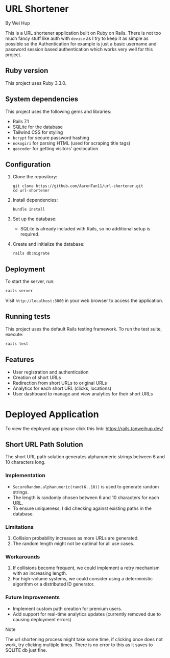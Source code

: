 # URL Shortener

By Wei Hup

This is a URL shortener application built on Ruby on Rails. There is not too much fancy stuff like auth with `devise` as I try to keep it as simple as possible so the Authentication for example is just a basic username and password session based authentication which works very well for this project.

## Ruby version

This project uses Ruby 3.3.0.

## System dependencies

This project uses the following gems and libraries:

- Rails 7.1
- SQLite for the database
- Tailwind CSS for styling
- `bcrypt` for secure password hashing
- `nokogiri` for parsing HTML (used for scraping title tags)
- `geocoder` for getting visitors' geolocation

## Configuration

1. Clone the repository:

   ```
   git clone https://github.com/AaronTan11/url-shortener.git
   cd url-shortener
   ```

2. Install dependencies:

   ```
   bundle install
   ```

3. Set up the database:

   - SQLite is already included with Rails, so no additional setup is required.

4. Create and initialize the database:
   ```
   rails db:migrate
   ```

## Deployment

To start the server, run:

```bash
rails server
```

Visit `http://localhost:3000` in your web browser to access the application.

## Running tests

This project uses the default Rails testing framework. To run the test suite, execute:

```bash
rails test
```

## Features

- User registration and authentication
- Creation of short URLs
- Redirection from short URLs to original URLs
- Analytics for each short URL (clicks, locations)
- User dashboard to manage and view analytics for their short URLs

# Deployed Application

To view the deployed app please click this link:
https://rails.tanweihup.dev/

## Short URL Path Solution

The short URL path solution generates alphanumeric strings between 6 and 10 characters long.

### Implementation

- `SecureRandom.alphanumeric(rand(6..10))` is used to generate random strings.
- The length is randomly chosen between 6 and 10 characters for each URL.
- To ensure uniqueness, I did checking against existing paths in the database.

### Limitations

1. Collision probability increases as more URLs are generated.
2. The random length might not be optimal for all use cases.

### Workarounds

1. If collisions become frequent, we could implement a retry mechanism with an increasing length.
2. For high-volume systems, we could consider using a deterministic algorithm or a distributed ID generator.

### Future Improvements

- Implement custom path creation for premium users.
- Add support for real-time analytics updates (currently removed due to causing deployment errors)

> [!NOTE]
> The url shortening process might take some time, if clicking once does not work, try clicking multiple times.
> There is no error to this as it saves to SQLITE db just fine.
